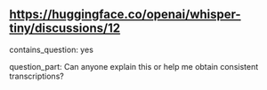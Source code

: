 ## https://huggingface.co/openai/whisper-tiny/discussions/12

contains_question: yes

question_part: Can anyone explain this or help me obtain consistent transcriptions?